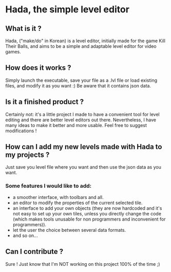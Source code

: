 # Hada, the simple level editor

## What is it ?
Hada, ("make/do" in Korean) is a level editor, initially made for the game Kill Their Balls, and aims to be a simple and adaptable level editor for video games.

## How does it works ?
Simply launch the executable, save your file as a .lvl file or load existing files, and modify it as you want :) Be aware that it contains json data.

## Is it a finished product ?
Certainly not: it's a little project I made to have a convenient tool for level editing and there are better level editors out there. Nevertheless, I have many ideas to make it better and more usable. Feel free to suggest modifications !

## How can I add my new levels made with Hada to my projects ?
Just save you level file where you want and then use the json data as you want.

### Some features I would like to add:
- a smoother interface, with toolbars and all.
- an editor to modify the properties of the current selected tile.
- an interface to add your own objects (they are now hardcoded and it's not easy to set up your own tiles, unless you directly change the code (which makes tools unusable for non programmers and inconvenient for programmers)).
- let the user the choice between several data formats.
- and so on...

## Can I contribute ?
Sure ! Just know that I'm NOT working on this project 100% of the time ;)
